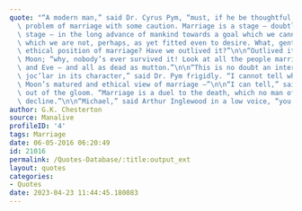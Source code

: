 ```yaml
---
quote: "“A modern man,” said Dr. Cyrus Pym, “must, if he be thoughtful, approach the\
  \ problem of marriage with some caution. Marriage is a stage — doubtless a suitable\
  \ stage — in the long advance of mankind towards a goal which we cannot as yet conceive;\
  \ which we are not, perhaps, as yet fitted even to desire. What, gentlemen, is the\
  \ ethical position of marriage? Have we outlived it?”\n\n“Outlived it?” broke out\
  \ Moon; “why, nobody’s ever survived it! Look at all the people married since Adam\
  \ and Eve — and all as dead as mutton.”\n\n“This is no doubt an inter-pellation\
  \ joc’lar in its character,” said Dr. Pym frigidly. “I cannot tell what may be Mr.\
  \ Moon’s matured and ethical view of marriage –”\n\n“I can tell,” said Michael savagely,\
  \ out of the gloom. “Marriage is a duel to the death, which no man of honour should\
  \ decline.”\n\n“Michael,” said Arthur Inglewood in a low voice, “you must keep quiet.”"
author: G.K. Chesterton
source: Manalive
profileID: '4'
tags: Marriage
date: 06-05-2016 06:20:49
id: 21016
permalink: /Quotes-Database/:title:output_ext
layout: quotes
categories:
- Quotes
date: 2023-04-23 11:44:45.180083
---
```

